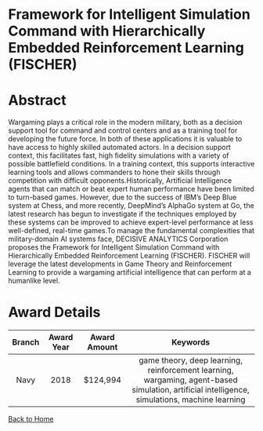
Framework for Intelligent Simulation Command with Hierarchically Embedded Reinforcement Learning (FISCHER)
==========================================================================================================

# Abstract


Wargaming plays a critical role in the modern military, both as a decision support tool for command and control centers and as a training tool for developing the future force. In both of these applications it is valuable to have access to highly skilled automated actors. In a decision support context, this facilitates fast, high fidelity simulations with a variety of possible battlefield conditions. In a training context, this supports interactive learning tools and allows commanders to hone their skills through competition with difficult opponents.Historically, Artificial Intelligence agents that can match or beat expert human performance have been limited to turn-based games. However, due to the success of IBM’s Deep Blue system at Chess, and more recently, DeepMind’s AlphaGo system at Go, the latest research has begun to investigate if the techniques employed by these systems can be improved to achieve expert-level performance at less well-defined, real-time games.To manage the fundamental complexities that military-domain AI systems face, DECISIVE ANALYTICS Corporation proposes the Framework for Intelligent Simulation Command with Hierarchically Embedded Reinforcement Learning (FISCHER). FISCHER will leverage the latest developments in Game Theory and Reinforcement Learning to provide a wargaming artificial intelligence that can perform at a humanlike level.  

# Award Details

|Branch|Award Year|Award Amount|Keywords|
| :---: | :---: | :---: | :---: |
|Navy|2018|$124,994|game theory, deep learning, reinforcement learning, wargaming, agent-based simulation, artificial intelligence, simulations, machine learning|
  
  


[Back to Home](https://github.com/chrischow/dod_sbir_awards/Reports/JH/#1983)